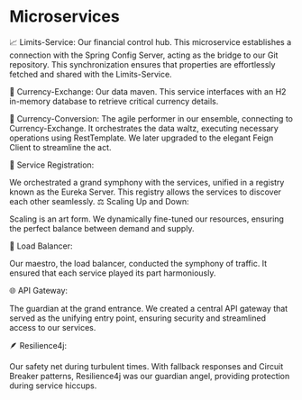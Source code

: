 # Microservices

📈 Limits-Service: Our financial control hub. This microservice establishes a connection with the Spring Config Server, acting as the bridge to our Git repository. This synchronization ensures that properties are effortlessly fetched and shared with the Limits-Service.

💱 Currency-Exchange: Our data maven. This service interfaces with an H2 in-memory database to retrieve critical currency details.

🔄 Currency-Conversion: The agile performer in our ensemble, connecting to Currency-Exchange. It orchestrates the data waltz, executing necessary operations using RestTemplate. We later upgraded to the elegant Feign Client to streamline the act.

📡 Service Registration:

We orchestrated a grand symphony with the services, unified in a registry known as the Eureka Server. This registry allows the services to discover each other seamlessly.
⚖️ Scaling Up and Down:

Scaling is an art form. We dynamically fine-tuned our resources, ensuring the perfect balance between demand and supply.

🔀 Load Balancer:

Our maestro, the load balancer, conducted the symphony of traffic. It ensured that each service played its part harmoniously.

🌐 API Gateway:

The guardian at the grand entrance. We created a central API gateway that served as the unifying entry point, ensuring security and streamlined access to our services.

🪶 Resilience4j:

Our safety net during turbulent times. With fallback responses and Circuit Breaker patterns, Resilience4j was our guardian angel, providing protection during service hiccups.
